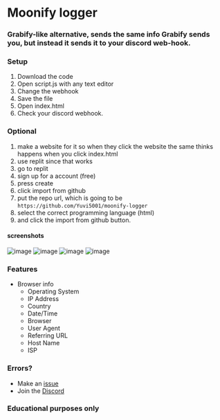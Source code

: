 # Moonify logger

### Grabify-like alternative, sends the same info Grabify sends you, but instead it sends it to your discord web-hook.

### Setup

1. Download the code
2. Open script.js with any text editor
3. Change the webhook
4. Save the file
5. Open index.html
6. Check your discord webhook.

### Optional

1. make a website for it so when they click the website the same thinks happens when you click index.html
2. use replit since that works
3. go to replit
4. sign up for a account (free)
5. press create
6. click import from github
7. put the repo url, which is going to be `https://github.com/Yuvi5001/moonify-logger`
8. select the correct programming language (html)
9. and click the import from github button.

#### screenshots

![image](https://user-images.githubusercontent.com/121696232/215885554-7b690289-cb48-40e9-89ef-e42f7a95fb1b.png)
![image](https://user-images.githubusercontent.com/121696232/215885611-7544f868-89f0-4094-8b8c-cd1940ee9dbe.png)
![image](https://user-images.githubusercontent.com/121696232/215885644-a96c5e06-030e-42c1-a926-7f3bc272c1df.png)
![image](https://user-images.githubusercontent.com/121696232/215886017-8a3b3f9e-1489-4daa-8692-0e6d937dcb03.png)



### Features

- Browser info
  - Operating System
  - IP Address
  - Country
  - Date/Time
  - Browser
  - User Agent
  - Referring URL
  - Host Name
  - ISP

### Errors?

- Make an [issue](https://github.com/Yuvi5001/moonify-logger/issues)
- Join the [Discord](https://discord.gg/fnNd26Depz)

### Educational purposes only
